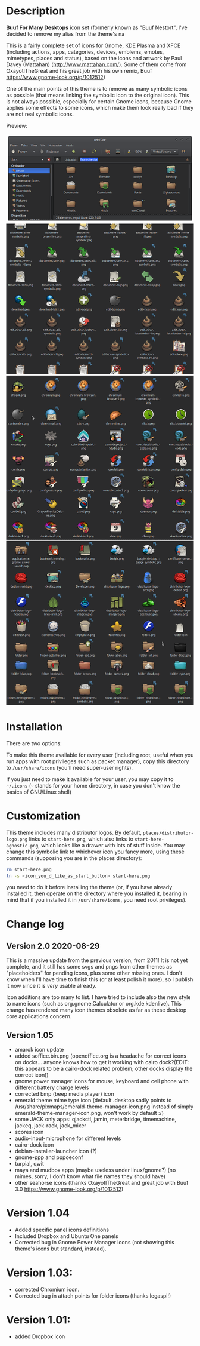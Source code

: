 # Description

**Buuf For Many Desktops** icon set (formerly known as "Buuf Nestort", I've decided to remove my alias from the theme's na

This is a fairly complete set of icons for Gnome, KDE Plasma and XFCE (including actions, apps, categories, devices, emblems, emotes, mimetypes, places and status), based on the icons and artwork by Paul Davey (Mattahan) (http://www.mattahan.com/). Some of them come from OxayotlTheGreat and his great job with his own remix, Buuf https://www.gnome-look.org/p/1012512)

One of the main points of this theme is to remove as many symbolic icons as possible (that means linking the symbolic icon to the original icon). This is not always possible, especially for certain Gnome icons, because Gnome applies some effects to some icons, which make them look really bad if they are not real symbolic icons.

Preview:

![preview with caja](previews/preview-caja.png)
![actions](previews/actions.png)
![apps](previews/apps.png)
![places](previews/places.png)

# Installation

There are two options:

To make this theme available for every user (including root, useful when you run apps with root privileges such as packet manager), copy this directory to `/usr/share/icons` (you'll need super-user rights).

If you just need to make it available for your user, you may copy it to `~/.icons` (`~` stands for your home directory, in case you don't know the basics of GNU/Linux shell)

# Customization

This theme includes many distributor logos. By default, `places/distributor-logo.png` links to `start-here.png`, which also links to `start-here-agnostic.png`, which looks like a drawer with lots of stuff inside. You may change this symbolic link to whichever icon you fancy more, using these commands (supposing you are in the places directory):

```sh
rm start-here.png
ln -s <icon_you_d_like_as_start_button> start-here.png
```

you need to do it before installing the theme (or, if you have already installed it, then operate on the directory where you installed it, bearing in mind that if you installed it in `/usr/share/icons`, you need root privileges).

# Change log

## Version 2.0 2020-08-29

This is a massive update from the previous version, from 2011!
It is not yet complete, and it still has some svgs and pngs from other themes  as "placeholders" for pending icons, plus some other missing ones. I don't know when I'll have time to finish this (or at least polish it more), so I publish it now since it is *very* usable already.

Icon additions are too many to list. I have tried to include also the new style to name icons (such as org.gnome.Calculator or org.kde.kdenlive). This change has rendered many icon themes obsolete as far as these desktop core applications concern.

## Version 1.05

- amarok icon update
- added soffice.bin.png (openoffice.org is a headache for correct icons on docks... anyone knows how to get it working with cairo dock?(EDIT: this appears to be a cairo-dock related problem; other docks display the correct icon))
- gnome power manager icons for mouse, keyboard and cell phone with different battery charge levels
- corrected bmp (beep media player) icon
- emerald theme mime type icon (default .desktop sadly points to /usr/share/pixmaps/emerald-theme-manager-icon.png instead of simply emerald-theme-manager-icon.png, won't work by default :/)
- some JACK only apps: qjackctl, jamin, meterbridge, timemachine, jackeq, jack-rack, jack_mixer
- scores icon
- audio-input-microphone for different levels
- cairo-dock icon
- debian-installer-launcher icon (?)
- gnome-ppp and pppoeconf
- turpial, qwit
- maya and mudbox apps (maybe useless under linux/gnome?) (no mimes, sorry, I don't know what file names they should have)
- other seahorse icons (thanks OxayotlTheGreat and great job with Buuf 3.0 https://www.gnome-look.org/p/1012512)


# Version 1.04
- Added specific panel icons definitions
- Included Dropbox and Ubuntu One panels
- Corrected bug in Gnome Power Manager icons (not showing this theme's icons but standard, instead).

# Version 1.03:
- corrected Chromium icon.
- Corrected bug in attach points for folder icons (thanks legaspi!)

# Version 1.01:
- added Dropbox icon
